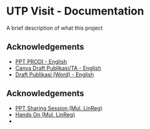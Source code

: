 
# UTP Visit - Documentation

A brief description of what this project


## Acknowledgements

 - [PPT PRODI - English](https://upertamina-my.sharepoint.com/:p:/g/personal/105219007_student_universitaspertamina_ac_id/Ec2f9ire4J1KjyVJ5OQmKCUBBi321k74TtJc1iQ3vK4_iA)
 - [Canva Draft Publikasi/TA - English](https://www.canva.com/design/DAFmow6PYac/GqHqZk02E1_--778XC2FxQ/edit?utm_content=DAFmow6PYac&utm_campaign=designshare&utm_medium=link2&utm_source=sharebutton)
 - [Draft Publikasi (Word) - English](https://upertamina-my.sharepoint.com/:w:/g/personal/105219007_student_universitaspertamina_ac_id/ESeMTdS9jAdFpanDvLYJU_kBLJLhnzTolBaG7w8NOIkJ6g)

## Acknowledgements

 - [PPT Sharing Session (Mul. LinReg)](https://upertamina-my.sharepoint.com/:p:/g/personal/105219007_student_universitaspertamina_ac_id/ET8HmaK6SdtChvb4-MGw6h8BkrE1RcgqSRJNIPuPzXngCQ)
 - [Hands On (Mul. LinReg)](https://colab.research.google.com/drive/1AvEYJTZ0varutxuhTUaGBo90zAskVA5S?usp=sharing)
 - 

